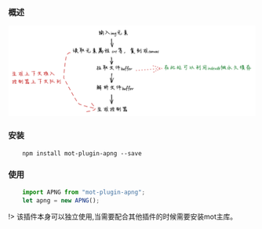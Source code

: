 ### 概述

![](../../assets/apng.png)

### 安装

```shell
    npm install mot-plugin-apng --save
```

### 使用

```javascript
    import APNG from "mot-plugin-apng";
    let apng = new APNG();
```

!> 该插件本身可以独立使用,当需要配合其他插件的时候需要安装mot主库。